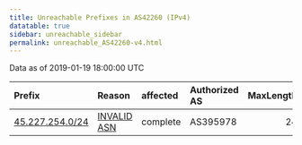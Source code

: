 ```yaml
---
title: Unreachable Prefixes in AS42260 (IPv4)
datatable: true
sidebar: unreachable_sidebar
permalink: unreachable_AS42260-v4.html
---
```


Data as of 2019-01-19 18:00:00 UTC


<div class="datatable-begin"></div>

| Prefix                                                   | Reason                                                                                                 | affected   | Authorized AS   |   MaxLength | Anchor                                         |   unreachable /24s |
|:---------------------------------------------------------|:-------------------------------------------------------------------------------------------------------|:-----------|:----------------|------------:|:-----------------------------------------------|-------------------:|
| [45.227.254.0/24](https://stat.ripe.net/45.227.254.0/24) | [INVALID ASN](https://rpki-validator.ripe.net/announcement-preview?asn=AS42260&prefix=45.227.254.0/24) | complete   | AS395978        |          24 | [LACNIC](unreachable_LACNIC_RPKI_Root-v4.html) |                  1 |

<div class="datatable-end"></div>
